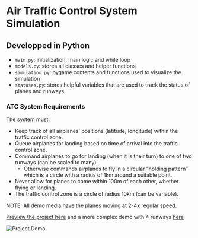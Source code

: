 # Air Traffic Control System Simulation
 ## Developped in Python

- `main.py`: initialization, main logic and while loop
- `models.py`: stores all classes and helper functions
- `simulation.py`: pygame contents and functions used to visualize the simulation
- `statuses.py`: stores helpful variables that are used to track the status of planes and runways

### ATC System Requirements
The system must:
- Keep track of all airplanes’ positions (latitude, longitude) within the traffic control zone.
- Queue airplanes for landing based on time of arrival into the traffic control zone.
- Command airplanes to go for landing (when it is their turn) to one of two runways (can be scaled to many).
  - Otherwise commands airplanes to fly in a circular “holding pattern” which is a circle with a radius of 1km around a suitable point.
- Never allow for planes to come within 100m of each other, whether
flying or landing.
- The traffic control zone is a circle of radius 10km (can be variable).

NOTE: All demo media have the planes moving at 2-4x regular speed.

[Preview the project here](https://youtube.com/shorts/Q8XtgZZPKBc) and a more complex demo with 4 runways [here](https://youtube.com/shorts/lfpIuY2W5os)

![Project Demo](demo.GIF)
